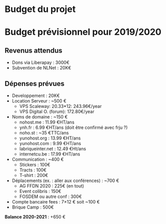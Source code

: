 # Budget du projet

# Budget prévisionnel pour 2019/2020

## Revenus attendus

* Dons via Liberapay : 3000€
* Subvention de NLNet : 20K€

## Dépenses prévues

* Developpement : 20K€
* Location Serveur : ~500 €
   * VPS Scaleway: 20.33*12: 243.96€/year
   * VPS Digital O. (forum): 172.80€/year
* Noms de domaine : ~150 €
   * nohost.me : 11.99 €HT/ans
   * ynh.fr : 6.99 €HT/ans (doit être confirmé avec frju ?)
   * noho.st : ~35 €TTC/ans
   * yunohost.org : 13.99 €HT/ans
   * yunohost.com : 9.99 €HT/ans
   * labriqueinter.net : 12.49 €Ht/ans
   * internetcu.be : 17.99 €HT/ans
* Communication : ~400 €    
   * Stickers : 100€
   * Tracts : 100€
   * T-shirt : 200€
* Déplacements (ex. : aller aux conférences) : ~700 €    
   * AG FFDN 2020 : 225€ (en tout) 
   * Event colibris : 150€
   * FOSDEM ou autre conf : 300€
* Compte bancaire fees : 7×12 € soit ~100 €
* Brique Camp : 500€

**Balance 2020-2021** : +650 €
